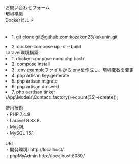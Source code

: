 お問い合わせフォーム<br>
環境構築<br>
Dockerビルド<br>
　<li>1. git clone git@github.com:kozaken23/kakunin.git
  <li>2. docker-compose up -d --build<br>
Laravel環境構築

  <li>1. docker-compose exec php bash
  <li>2. compose install
  <li>3. .env.exampleファイルから.envを作成し、環境変数を変更
  <li>4. php artisan key:generate
  <li>5. php artisan migrate
  <li>6. php artisan db:seed 
  <li>7. php aartisan tinker<br>
          \App\Models\Contact::factory()->count(35)->create();

使用技術 <br>
・PHP 7.4.9 <br>
・Laravel 8.83.8 <br>
・MysQL <br>
・MySQL 15.1 <br>

URL <br>
・開発環境: http://localhost/<br>
・phpMyAdmin http://localhost:8080/<br>

        
